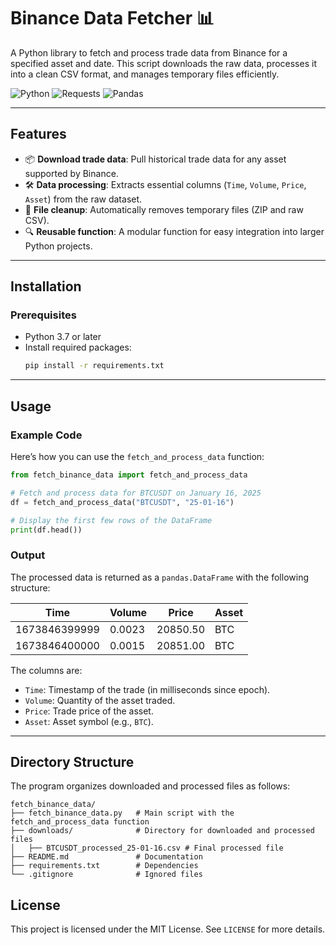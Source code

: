 # Binance Data Fetcher 📊

A Python library to fetch and process trade data from Binance for a specified asset and date. This script downloads the raw data, processes it into a clean CSV format, and manages temporary files efficiently.

![Python](https://img.shields.io/badge/Python-3.7%2B-blue?logo=python)
![Requests](https://img.shields.io/badge/Requests-2.x-yellow?logo=python)
![Pandas](https://img.shields.io/badge/Pandas-2.x-orange?logo=pandas)

---

## Features

- 📦 **Download trade data**: Pull historical trade data for any asset supported by Binance.
- 🛠️ **Data processing**: Extracts essential columns (`Time`, `Volume`, `Price`, `Asset`) from the raw dataset.
- 🧹 **File cleanup**: Automatically removes temporary files (ZIP and raw CSV).
- 🔍 **Reusable function**: A modular function for easy integration into larger Python projects.

---

## Installation

### Prerequisites

- Python 3.7 or later
- Install required packages:
  ```bash
  pip install -r requirements.txt
  ```

---

## Usage

### Example Code

Here’s how you can use the `fetch_and_process_data` function:

```python
from fetch_binance_data import fetch_and_process_data

# Fetch and process data for BTCUSDT on January 16, 2025
df = fetch_and_process_data("BTCUSDT", "25-01-16")

# Display the first few rows of the DataFrame
print(df.head())
```

### Output

The processed data is returned as a `pandas.DataFrame` with the following structure:

| Time          | Volume | Price    | Asset |
| ------------- | ------ | -------- | ----- |
| 1673846399999 | 0.0023 | 20850.50 | BTC   |
| 1673846400000 | 0.0015 | 20851.00 | BTC   |

The columns are:

- `Time`: Timestamp of the trade (in milliseconds since epoch).
- `Volume`: Quantity of the asset traded.
- `Price`: Trade price of the asset.
- `Asset`: Asset symbol (e.g., `BTC`).

---

## Directory Structure

The program organizes downloaded and processed files as follows:

```
fetch_binance_data/
├── fetch_binance_data.py   # Main script with the fetch_and_process_data function
├── downloads/              # Directory for downloaded and processed files
│   ├── BTCUSDT_processed_25-01-16.csv # Final processed file
├── README.md               # Documentation
├── requirements.txt        # Dependencies
└── .gitignore              # Ignored files
```

## License

This project is licensed under the MIT License. See `LICENSE` for more details.
